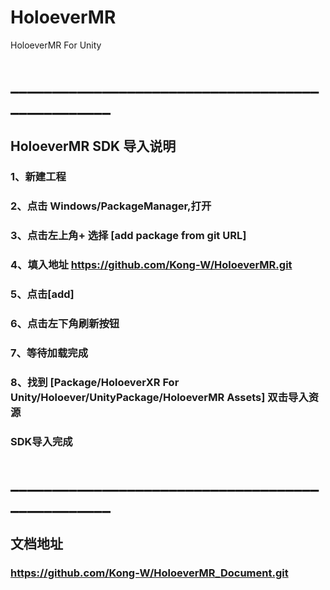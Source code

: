 # HoloeverMR

HoloeverMR For Unity


# _________________________________________________
## HoloeverMR SDK 导入说明
### 1、新建工程
### 2、点击 Windows/PackageManager,打开
### 3、点击左上角+ 选择 [add package from git URL]
### 4、填入地址 https://github.com/Kong-W/HoloeverMR.git
### 5、点击[add]
### 6、点击左下角刷新按钮
### 7、等待加载完成
### 8、找到 [Package/HoloeverXR For Unity/Holoever/UnityPackage/HoloeverMR Assets] 双击导入资源
### SDK导入完成


# _________________________________________________
## 文档地址 
###   https://github.com/Kong-W/HoloeverMR_Document.git
